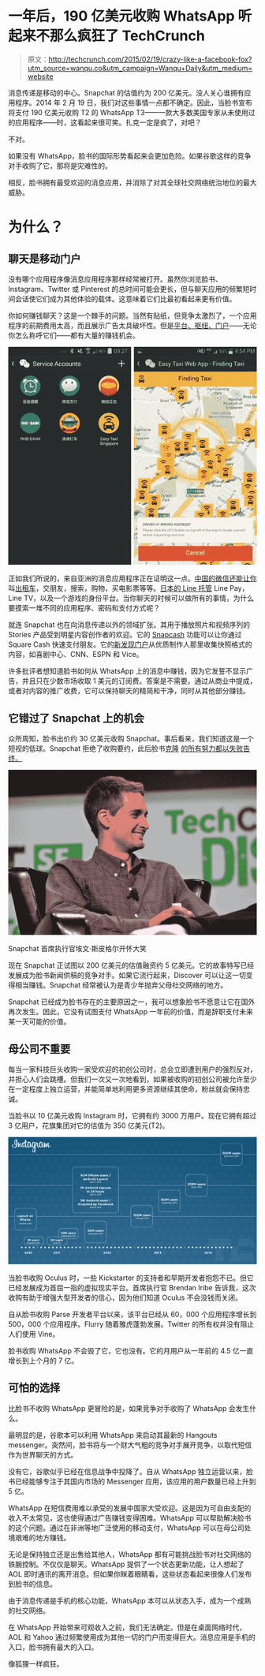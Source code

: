 # 一年后，190 亿美元收购 WhatsApp 听起来不那么疯狂了 TechCrunch

> 原文：<http://techcrunch.com/2015/02/19/crazy-like-a-facebook-fox?utm_source=wanqu.co&utm_campaign=Wanqu+Daily&utm_medium=website>

消息传递是移动的中心。Snapchat 的估值约为 200 亿美元。没人关心谁拥有应用程序。2014 年 2 月 19 日，我们对这些事情一点都不确定。因此，当脸书宣布将支付 190 亿美元收购 T2 的 WhatsApp T3——一款大多数美国专家从未使用过的应用程序——时，这看起来很可笑。扎克一定是疯了，对吧？

不对。

如果没有 WhatsApp，脸书的国际形势看起来会更加危险。如果谷歌这样的竞争对手收购了它，那将是灾难性的。

相反，脸书拥有最受欢迎的消息应用，并消除了对其全球社交网络统治地位的最大威胁。

# 为什么？

## 聊天是移动门户

没有哪个应用程序像消息应用程序那样经常被打开。虽然你浏览脸书、Instagram、Twitter 或 Pinterest 的总时间可能会更长，但与聊天应用的频繁短时间会话使它们成为其他体验的载体。这意味着它们比最初看起来更有价值。

你如何赚钱聊天？这是一个棘手的问题。当然有贴纸，但竞争太激烈了，一个应用程序的前期费用太高，而且展示广告太具破坏性。但是[平台、枢纽、门户](http://ben-evans.com/benedictevans/2014/8/1/app-unbundling-search-and-discovery)——无论你怎么称呼它们——都有大量的赚钱机会。

![WeChat-users-in-Singapore-can-now-book-taxis-inside-app-more-countries-to-follow-in-EasyTaxi-partnership](img/3855e31fb7b7e88479e5fe7ec4ec52e7.png)

正如我们所说的，来自亚洲的消息应用程序正在证明这一点。[中国的微信还能让你](https://medium.com/business-psychology/wechat-one-messenger-to-rule-them-all-1578a36bee07)叫[出租车](https://www.techinasia.com/wechat-taxi-booking-with-easytaxi-in-singapore-and-across-asia/)，交朋友，搜索，购物，买电影票等等。[日本的 Line 托管](https://beta.techcrunch.com/2015/02/09/living-la-vida-line/) Line Pay，Line TV，以及一个游戏的身份平台。当你聊天的时候可以做所有的事情，为什么要摸索一堆不同的应用程序、密码和支付方式呢？

就连 Snapchat 也在向消息传递以外的领域扩张。其用于播放照片和视频序列的 Stories 产品受到明星内容创作者的欢迎。它的 [Snapcash](https://beta.techcrunch.com/2014/11/17/snapcash/) 功能可以让你通过 Square Cash 快速支付朋友。它的[新发现门户](https://beta.techcrunch.com/2015/01/27/hands-on-with-snapchat-discover-fun-content-for-short-attention-spans/)从优质制作人那里收集快照格式的内容，如喜剧中心、CNN、ESPN 和 Vice。

许多批评者想知道脸书如何从 WhatsApp 上的消息中赚钱，因为它发誓不显示广告，并且只在少数市场收取 1 美元的订阅费。答案是不需要。通过从商业中提成，或者对内容的推广收费，它可以保持聊天的精简和干净，同时从其他部分赚钱。

## 它错过了 Snapchat 上的机会

众所周知，脸书出价约 30 亿美元收购 Snapchat。事后看来，我们知道这是一个短视的低球。Snapchat 拒绝了收购要约，此后脸书[克隆](https://beta.techcrunch.com/2013/03/08/facebook-snapchat/) [的所有努力都以失败告终。](https://beta.techcrunch.com/2014/06/17/facebook-slingshot/)

![9711063387_e7bd4832a8_b](img/da2487ec0b6d39a36336ae911e616d2e.png)

Snapchat 首席执行官埃文·斯皮格尔开怀大笑

现在 Snapchat 正试图以 200 亿美元的估值融资约 5 亿美元。它的故事特写已经发展成为脸书新闻供稿的竞争对手。如果它流行起来，Discover 可以让这一切变得相当赚钱。Snapchat 经常被认为是青少年抛弃父母社交网络的地方。

Snapchat 已经成为脸书存在的主要原因之一，我可以想象脸书不愿意让它在国外再次发生。因此，它没有试图支付 WhatsApp 一年前的价值，而是辞职支付未来某一天可能的价值。

## 母公司不重要

每当一家科技巨头收购一家受欢迎的初创公司时，总会立即遭到用户的强烈反对，并担心人们会跳槽。但我们一次又一次地看到，如果被收购的初创公司被允许至少在一定程度上独立运营，并能简单地利用更多资源继续其使命，粉丝就会保持忠诚。

当脸书以 10 亿美元收购 Instagram 时，它拥有约 3000 万用户。现在它拥有超过 3 亿用户，花旗集团对它的估值为 350 亿美元(T2)。

![instagram-30m-chart1](img/e2b8d7bfcd9cf5b92ca9670813eaba50.png)

当脸书收购 Oculus 时，一些 Kickstarter 的支持者和早期开发者抱怨不已。但它已经发展成为首屈一指的虚拟现实平台。首席执行官 Brendan Iribe 告诉我，这次收购有助于增强大型开发者的信心，因为他们知道 Oculus 不会没钱而关闭。

自从脸书收购 Parse 开发者平台以来，该平台已经从 60，000 个应用程序增长到 500，000 个应用程序。Flurry 随着雅虎蓬勃发展。Twitter 的所有权并没有阻止人们使用 Vine。

脸书收购 WhatsApp 不会毁了它，它也没有。它的月用户从一年前的 4.5 亿一直增长到上个月的 7 亿。

## 可怕的选择

比脸书不收购 WhatsApp 更冒险的是，如果竞争对手收购了 WhatsApp 会发生什么。

最明显的是，谷歌本可以利用 WhatsApp 来启动其最新的 Hangouts messenger。突然间，脸书将与一个财大气粗的竞争对手展开竞争，以取代短信作为世界聊天的方式。

没有它，谷歌似乎已经在信息战争中投降了。自从 WhatsApp 独立运营以来，脸书已经能够专注于其国内市场的 Messenger 应用，该应用的用户数量已经上升到 5 亿。

WhatsApp 在短信费用难以承受的发展中国家大受欢迎。这是因为可自由支配的收入不太常见，这也使得通过广告赚钱变得困难。WhatsApp 可以帮助解决脸书的这个问题。通过在非洲等地广泛使用的移动支付，WhatsApp 可以在母公司处境艰难的地方赚钱。

无论是保持独立还是出售给其他人，WhatsApp 都有可能挑战脸书对社交网络的铁腕控制。不仅仅是聊天。WhatsApp 提供了一个状态更新功能，让人想起了 AOL 即时通讯的离开消息。但如果你眯着眼睛看，这些状态看起来很像人们发布到脸书的信息。

由于消息传递是手机的核心功能，WhatsApp 本可以从状态入手，成为一个成熟的社交网络。

在 WhatsApp 开始带来可观收入之前，我们无法确定。但是在桌面网络时代，AOL 和 Yahoo 通过频繁使用成为其他一切的门户而变得巨大。消息应用是手机的入口，脸书拥有最大的入口。

像狐狸一样疯狂。